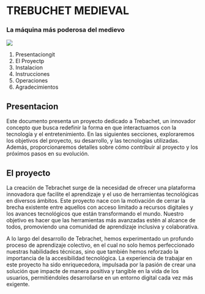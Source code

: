 # TREBUCHET MEDIEVAL

### La máquina más poderosa del medievo

<img src="https://upload.wikimedia.org/wikipedia/commons/thumb/b/b2/Trebuchet_Castelnaud.jpg/800px-Trebuchet_Castelnaud.jpg">


1. Presentaciongit 
2. El Proyectp
3. Instalacion
4. Instrucciones
5. Operaciones
6. Agradecimientos

## Presentacion

Este documento presenta un proyecto dedicado a Trebachet, un innovador concepto que busca redefinir la forma en que interactuamos con la tecnología y el entretenimiento. En las siguientes secciones, exploraremos los objetivos del proyecto, su desarrollo, y las tecnologías utilizadas. Además, proporcionaremos detalles sobre cómo contribuir al proyecto y los próximos pasos en su evolución.

## El proyecto

La creación de Tebrachet surge de la necesidad de ofrecer una plataforma innovadora que facilite el aprendizaje y el uso de herramientas tecnológicas en diversos ámbitos. Este proyecto nace con la motivación de cerrar la brecha existente entre aquellos con acceso limitado a recursos digitales y los avances tecnológicos que están transformando el mundo. Nuestro objetivo es hacer que las herramientas más avanzadas estén al alcance de todos, promoviendo una comunidad de aprendizaje inclusiva y colaborativa.

A lo largo del desarrollo de Tebrachet, hemos experimentado un profundo proceso de aprendizaje colectivo, en el cual no solo hemos perfeccionado nuestras habilidades técnicas, sino que también hemos reforzado la importancia de la accesibilidad tecnológica. La experiencia de trabajar en este proyecto ha sido enriquecedora, impulsada por la pasión de crear una solución que impacte de manera positiva y tangible en la vida de los usuarios, permitiéndoles desarrollarse en un entorno digital cada vez más exigente.






